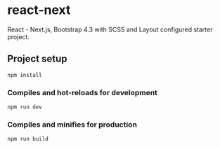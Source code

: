 # react-next
React - Next.js, Bootstrap 4.3 with SCSS and Layout configured starter project.

## Project setup
```
npm install
```

### Compiles and hot-reloads for development
```
npm run dev
```

### Compiles and minifies for production
```
npm run build
```
